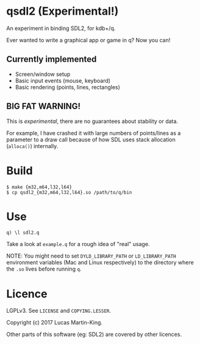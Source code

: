 qsdl2 (Experimental!)
=====================

An experiment in binding SDL2, for kdb+/q.

Ever wanted to write a graphical app or game in q? Now you can!

## Currently implemented

 * Screen/window setup
 * Basic input events (mouse, keyboard)
 * Basic rendering (points, lines, rectangles)

## BIG FAT WARNING!

This is *experimental*, there are no guarantees about stability or data.

For example, I have crashed it with large numbers of points/lines as a
parameter to a draw call because of how SDL uses stack allocation (`alloca()`) internally.


# Build

    $ make {m32,m64,l32,l64}
    $ cp qsdl2_{m32,m64,l32,l64}.so /path/to/q/bin

# Use

    q) \l sdl2.q

Take a look at `example.q` for a rough idea of "real" usage.

NOTE: You might need to set `DYLD_LIBRARY_PATH` or `LD_LIBRARY_PATH` environment variables
(Mac and Linux respectively) to the directory where the `.so` lives before running `q`.

# Licence

LGPLv3. See `LICENSE` and `COPYING.LESSER`.

Copyright (c) 2017 Lucas Martin-King.

Other parts of this software (eg: SDL2) are covered by other licences.
